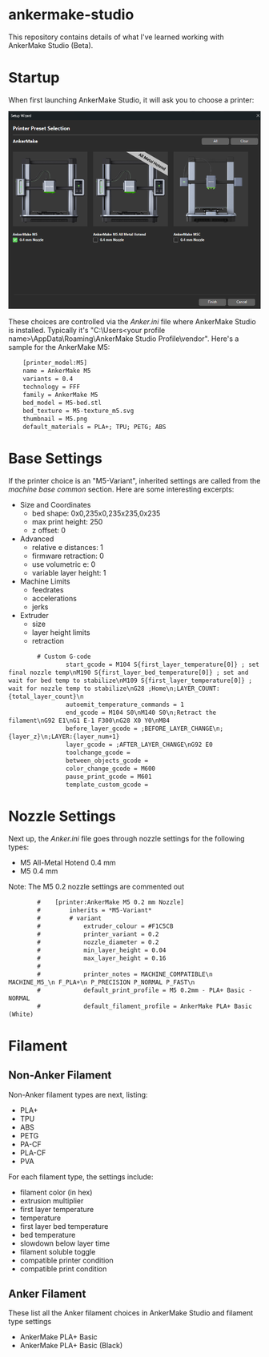 # ankermake-studio

This repository contains details of what I've learned working with AnkerMake Studio (Beta).

# Startup

When first launching AnkerMake Studio, it will ask you to choose a printer:

![printer-choice](img/printer-choice.png)

These choices are controlled via the _Anker.ini_ file where AnkerMake Studio is installed. Typically it's "C:\Users\<your profile name>\AppData\Roaming\AnkerMake Studio Profile\vendor". Here's a sample for the AnkerMake M5:

```
    [printer_model:M5]
    name = AnkerMake M5
    variants = 0.4
    technology = FFF
    family = AnkerMake M5
    bed_model = M5-bed.stl
    bed_texture = M5-texture_m5.svg
    thumbnail = M5.png
    default_materials = PLA+; TPU; PETG; ABS
```
# Base Settings
If the printer choice is an "M5-Variant", inherited settings are called from the _machine base common_ section. Here are some interesting excerpts:

- Size and Coordinates
    - bed shape: 0x0,235x0,235x235,0x235
    - max print height: 250
    - z offset: 0
- Advanced
    - relative e distances: 1
    - firmware retraction: 0
    - use volumetric e: 0
    - variable layer height: 1
- Machine Limits
    - feedrates
    - accelerations
    - jerks
- Extruder
    - size
    - layer height limits
    - retraction

```
        # Custom G-code
                start_gcode = M104 S{first_layer_temperature[0]} ; set final nozzle temp\nM190 S{first_layer_bed_temperature[0]} ; set and wait for bed temp to stabilize\nM109 S{first_layer_temperature[0]} ; wait for nozzle temp to stabilize\nG28 ;Home\n;LAYER_COUNT:{total_layer_count}\n
                autoemit_temperature_commands = 1
                end_gcode = M104 S0\nM140 S0\n;Retract the filament\nG92 E1\nG1 E-1 F300\nG28 X0 Y0\nM84
                before_layer_gcode = ;BEFORE_LAYER_CHANGE\n;{layer_z}\n;LAYER:{layer_num+1}
                layer_gcode = ;AFTER_LAYER_CHANGE\nG92 E0
                toolchange_gcode = 
                between_objects_gcode = 
                color_change_gcode = M600
                pause_print_gcode = M601
                template_custom_gcode = 
```

# Nozzle Settings
Next up, the _Anker.ini_ file goes through nozzle settings for the following types:
- M5 All-Metal Hotend 0.4 mm
- M5 0.4 mm

Note: The M5 0.2 nozzle settings are commented out
```
        #    [printer:AnkerMake M5 0.2 mm Nozzle]
        #        inherits = *M5-Variant*
        #        # variant
        #            extruder_colour = #F1C5CB
        #            printer_variant = 0.2
        #            nozzle_diameter = 0.2
        #            min_layer_height = 0.04
        #            max_layer_height = 0.16
        #        
        #            printer_notes = MACHINE_COMPATIBLE\n MACHINE_M5_\n F_PLA+\n P_PRECISION P_NORMAL P_FAST\n
        #            default_print_profile = M5 0.2mm - PLA+ Basic - NORMAL
        #            default_filament_profile = AnkerMake PLA+ Basic (White)
```

# Filament
## Non-Anker Filament
Non-Anker filament types are next, listing:
- PLA+
- TPU
- ABS
- PETG
- PA-CF
- PLA-CF
- PVA

For each filament type, the settings include:
- filament color (in hex)
- extrusion multiplier
- first layer temperature
- temperature
- first layer bed temperature
- bed temperature
- slowdown below layer time
- filament soluble toggle
- compatible printer condition
- compatible print condition

## Anker Filament
These list all the Anker filament choices in AnkerMake Studio and filament type settings
- AnkerMake PLA+ Basic
- AnkerMake PLA+ Basic (Black)